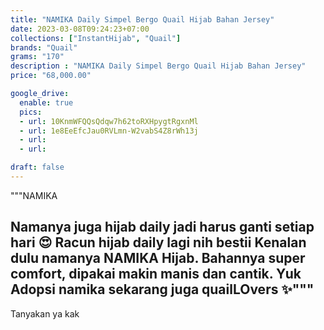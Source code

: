 ```yaml
---
title: "NAMIKA Daily Simpel Bergo Quail Hijab Bahan Jersey"
date: 2023-03-08T09:24:23+07:00
collections: ["InstantHijab", "Quail"]
brands: "Quail"
grams: "170"
description : "NAMIKA Daily Simpel Bergo Quail Hijab Bahan Jersey"
price: "68,000.00"

google_drive:
  enable: true
  pics:
  - url: 10KnmWFQQsQdqw7h62toRXHpygtRgxnMl
  - url: 1e8EeEfcJau0RVLmn-W2vabS4Z8rWh13j
  - url: 
  - url: 

draft: false
---
```


"""NAMIKA 

Namanya juga hijab daily jadi harus ganti setiap hari 😍 Racun hijab daily lagi nih bestii Kenalan dulu namanya NAMIKA 
Hijab. Bahannya super comfort, dipakai makin manis dan cantik. Yuk Adopsi namika sekarang juga quailLOvers ✨"""
--

Tanyakan ya kak


